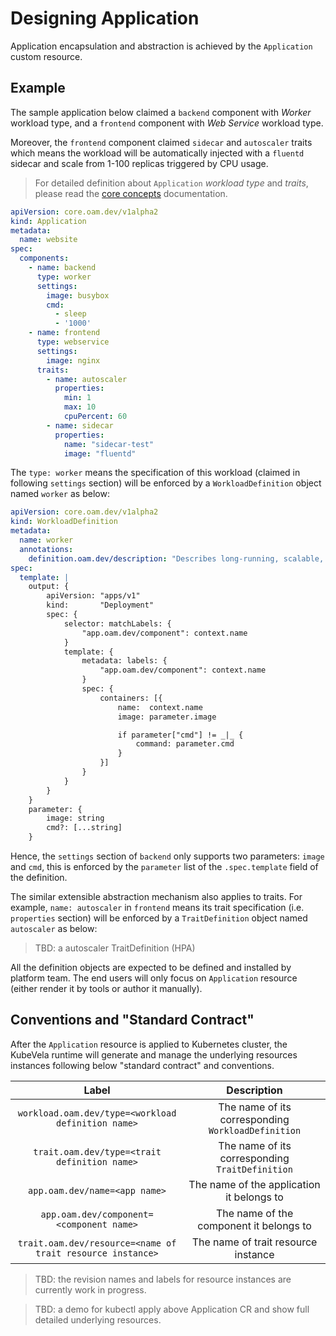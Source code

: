 # Designing Application

Application encapsulation and abstraction is achieved by the `Application` custom resource.

## Example

The sample application below claimed a `backend` component with *Worker* workload type, and a `frontend` component with *Web Service* workload type.

Moreover, the `frontend` component claimed `sidecar` and `autoscaler` traits which means the workload will be automatically injected with a `fluentd` sidecar and scale from 1-100 replicas triggered by CPU usage.

> For detailed definition about `Application` *workload type* and *traits*, please read the [core concepts](/en/concepts.md#application) documentation.

```yaml
apiVersion: core.oam.dev/v1alpha2
kind: Application
metadata:
  name: website
spec:
  components:
    - name: backend
      type: worker
      settings:
        image: busybox
        cmd:
          - sleep
          - '1000'
    - name: frontend
      type: webservice
      settings:
        image: nginx
      traits:
        - name: autoscaler
          properties:
            min: 1
            max: 10
            cpuPercent: 60
        - name: sidecar
          properties:
            name: "sidecar-test"
            image: "fluentd"
```

The `type: worker` means the specification of this workload (claimed in following `settings` section) will be enforced by a `WorkloadDefinition` object named `worker` as below:

```yaml
apiVersion: core.oam.dev/v1alpha2
kind: WorkloadDefinition
metadata:
  name: worker
  annotations:
    definition.oam.dev/description: "Describes long-running, scalable, containerized services that running at backend. They do NOT have network endpoint to receive external network traffic."
spec:
  template: |
    output: {
        apiVersion: "apps/v1"
        kind:       "Deployment"
        spec: {
            selector: matchLabels: {
                "app.oam.dev/component": context.name
            }
            template: {
                metadata: labels: {
                    "app.oam.dev/component": context.name
                }
                spec: {
                    containers: [{
                        name:  context.name
                        image: parameter.image

                        if parameter["cmd"] != _|_ {
                            command: parameter.cmd
                        }
                    }]
                }
            }
        }
    }    
    parameter: {
        image: string    
        cmd?: [...string]
    }
```


Hence, the `settings` section of `backend` only supports two parameters: `image` and `cmd`, this is enforced by the `parameter` list of the `.spec.template` field of the definition.

The similar extensible abstraction mechanism also applies to traits. For example, `name: autoscaler` in `frontend` means its trait specification (i.e. `properties` section) will be enforced by a `TraitDefinition` object named `autoscaler` as below:

> TBD: a autoscaler TraitDefinition (HPA)

All the definition objects are expected to be defined and installed by platform team. The end users will only focus on `Application` resource (either render it by tools or author it manually).

## Conventions and "Standard Contract"

After the `Application` resource is applied to Kubernetes cluster, the KubeVela runtime will generate and manage the underlying resources instances following below "standard contract" and conventions.


| Label  | Description |
| :--: | :---------: | 
|`workload.oam.dev/type=<workload definition name>` | The name of its corresponding `WorkloadDefinition` |
|`trait.oam.dev/type=<trait definition name>` | The name of its corresponding `TraitDefinition` | 
|`app.oam.dev/name=<app name>` | The name of the application it belongs to |
|`app.oam.dev/component=<component name>` | The name of the component it belongs to |
|`trait.oam.dev/resource=<name of trait resource instance>` | The name of trait resource instance |

> TBD: the revision names and labels for resource instances are currently work in progress.

> TBD: a demo for kubectl apply above Application CR and show full detailed underlying resources.
